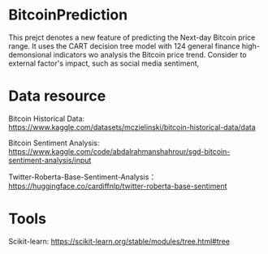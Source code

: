 # BitcoinPrediction
This prejct denotes a new feature of predicting the Next-day Bitcoin price range. It uses the CART decision tree model with 124 general finance high-demonsional indicators wo analysis the Bitcoin price trend. Consider to external factor's impact, such as social media sentiment, 


# Data resource
Bitcoin Historical Data: https://www.kaggle.com/datasets/mczielinski/bitcoin-historical-data/data

Bitcoin Sentiment Analysis: https://www.kaggle.com/code/abdalrahmanshahrour/sgd-bitcoin-sentiment-analysis/input

Twitter-Roberta-Base-Sentiment-Analysis： https://huggingface.co/cardiffnlp/twitter-roberta-base-sentiment

# Tools
Scikit-learn: https://scikit-learn.org/stable/modules/tree.html#tree

